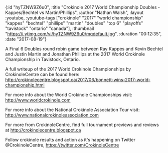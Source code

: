 {:id "hyTZNW9Z6u0",
 :title
 "Crokinole 2017 World Championship Doubles - Kappes/Bechtel vs Martin/Phillips",
 :author "Nathan Walsh",
 :layout :youtube,
 :youtube-tags
 ["crokinole"
  "2017"
  "world championship"
  "kappes"
  "bechtel"
  "phillips"
  "martin"
  "doubles"
  "top 6"
  "playoffs"
  "tavistock"
  "ontario"
  "canada"],
 :thumbnail "https://i.ytimg.com/vi/hyTZNW9Z6u0/mqdefault.jpg",
 :duration "00:12:35",
 :date "2017-08-19"}

A Final 6 Doubles round robin game between Ray Kappes and Kevin Bechtel and Justin Martin and Jonathan Phillips at the 2017 World Crokinole Championship in Tavistock, Ontario.

A full writeup of the 2017 World Crokinole Championships by CrokinoleCentre can be found here: http://crokinolecentre.blogspot.ca/2017/06/bonnett-wins-2017-world-championship.html

For more info about the World Crokinole Championships visit: http://www.worldcrokinole.com

For more info about the National Crokinole Association Tour visit: http://www.nationalcrokinoleassociation.com

For more from CrokinoleCentre, find full tournament previews and reviews at http://crokinolecentre.blogspot.ca

Follow crokinole results and action as it's happening on Twitter @CrokinoleCentre, https://twitter.com/CrokinoleCentre
